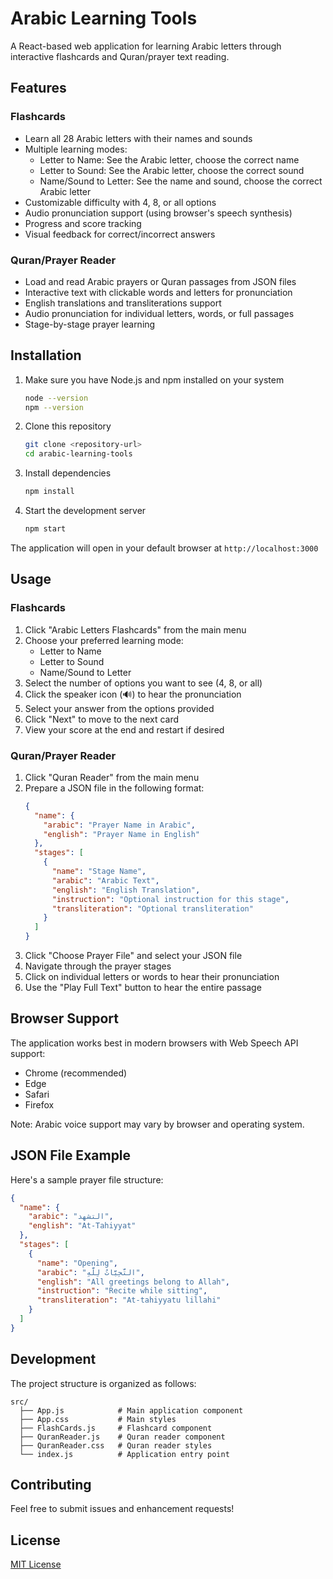 # Arabic Learning Tools

A React-based web application for learning Arabic letters through interactive flashcards and Quran/prayer text reading.

## Features

### Flashcards
- Learn all 28 Arabic letters with their names and sounds
- Multiple learning modes:
  - Letter to Name: See the Arabic letter, choose the correct name
  - Letter to Sound: See the Arabic letter, choose the correct sound
  - Name/Sound to Letter: See the name and sound, choose the correct Arabic letter
- Customizable difficulty with 4, 8, or all options
- Audio pronunciation support (using browser's speech synthesis)
- Progress and score tracking
- Visual feedback for correct/incorrect answers

### Quran/Prayer Reader
- Load and read Arabic prayers or Quran passages from JSON files
- Interactive text with clickable words and letters for pronunciation
- English translations and transliterations support
- Audio pronunciation for individual letters, words, or full passages
- Stage-by-stage prayer learning

## Installation

1. Make sure you have Node.js and npm installed on your system
   ```bash
   node --version
   npm --version
   ```

2. Clone this repository
   ```bash
   git clone <repository-url>
   cd arabic-learning-tools
   ```

3. Install dependencies
   ```bash
   npm install
   ```

4. Start the development server
   ```bash
   npm start
   ```

The application will open in your default browser at `http://localhost:3000`

## Usage

### Flashcards

1. Click "Arabic Letters Flashcards" from the main menu
2. Choose your preferred learning mode:
   - Letter to Name
   - Letter to Sound
   - Name/Sound to Letter
3. Select the number of options you want to see (4, 8, or all)
4. Click the speaker icon (🔊) to hear the pronunciation
5. Select your answer from the options provided
6. Click "Next" to move to the next card
7. View your score at the end and restart if desired

### Quran/Prayer Reader

1. Click "Quran Reader" from the main menu
2. Prepare a JSON file in the following format:
   ```json
   {
     "name": {
       "arabic": "Prayer Name in Arabic",
       "english": "Prayer Name in English"
     },
     "stages": [
       {
         "name": "Stage Name",
         "arabic": "Arabic Text",
         "english": "English Translation",
         "instruction": "Optional instruction for this stage",
         "transliteration": "Optional transliteration"
       }
     ]
   }
   ```
3. Click "Choose Prayer File" and select your JSON file
4. Navigate through the prayer stages
5. Click on individual letters or words to hear their pronunciation
6. Use the "Play Full Text" button to hear the entire passage

## Browser Support

The application works best in modern browsers with Web Speech API support:
- Chrome (recommended)
- Edge
- Safari
- Firefox

Note: Arabic voice support may vary by browser and operating system.

## JSON File Example

Here's a sample prayer file structure:
```json
{
  "name": {
    "arabic": "التشهد",
    "english": "At-Tahiyyat"
  },
  "stages": [
    {
      "name": "Opening",
      "arabic": "التَّحِيَّاتُ لِلَّهِ",
      "english": "All greetings belong to Allah",
      "instruction": "Recite while sitting",
      "transliteration": "At-tahiyyatu lillahi"
    }
  ]
}
```

## Development

The project structure is organized as follows:
```
src/
  ├── App.js            # Main application component
  ├── App.css           # Main styles
  ├── FlashCards.js     # Flashcard component
  ├── QuranReader.js    # Quran reader component
  ├── QuranReader.css   # Quran reader styles
  └── index.js          # Application entry point
```

## Contributing

Feel free to submit issues and enhancement requests!

## License

[MIT License](LICENSE)